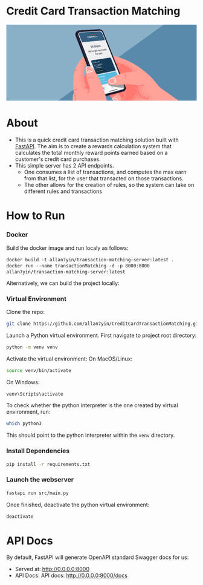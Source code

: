 # Credit Card Transaction Matching

![alt text](images/image.png)

# About

- This is a quick credit card transaction matching solution built with [FastAPI](https://fastapi.tiangolo.com/). The aim is to create a rewards calculation system that calculates the total monthly reward points earned based on a customer's credit card purchases.
- This simple server has 2 API endpoints.
  - One consumes a list of transactions, and computes the max earn from that list, for the user that transacted on those transactions.
  - The other allows for the creation of rules, so the system can take on different rules and transactions

# How to Run

### Docker

Build the docker image and run localy as follows:

```
docker build -t allan7yin/transaction-matching-server:latest .
docker run --name transactionMatching -d -p 8000:8000 allan7yin/transaction-matching-server:latest
```

Alternatively, we can build the project locally:

### Virtual Environment

Clone the repo:

```bash
git clone https://github.com/allan7yin/CreditCardTransactionMatching.git
```

Launch a Python virtual environment. First navigate to project root directory:

```bash
python -m venv venv
```

Activate the virtual environment:
On MacOS/Linux:

```bash
source venv/bin/activate
```

On Windows:

```bash
venv\Scripts\activate
```

To check whether the python interpreter is the one created by virtual environment, run:

```bash
which python3
```

This should point to the python interpreter within the `venv` directory.

### Install Dependencies

```bash
pip install -r requirements.txt
```

### Launch the webserver

```bash
fastapi run src/main.py
```

Once finished, deactivate the python virtual environment:

```bash
deactivate
```

# API Docs

By default, FastAPI will generate OpenAPI standard Swagger docs for us:

- Served at: http://0.0.0.0:8000
- API Docs: API docs: http://0.0.0.0:8000/docs
